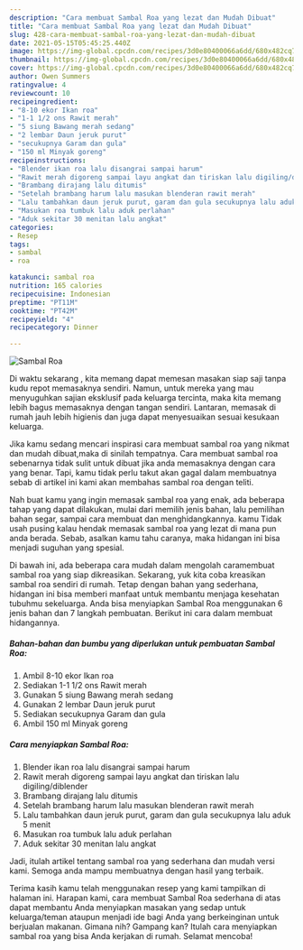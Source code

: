 ```yaml
---
description: "Cara membuat Sambal Roa yang lezat dan Mudah Dibuat"
title: "Cara membuat Sambal Roa yang lezat dan Mudah Dibuat"
slug: 428-cara-membuat-sambal-roa-yang-lezat-dan-mudah-dibuat
date: 2021-05-15T05:45:25.440Z
image: https://img-global.cpcdn.com/recipes/3d0e80400066a6dd/680x482cq70/sambal-roa-foto-resep-utama.jpg
thumbnail: https://img-global.cpcdn.com/recipes/3d0e80400066a6dd/680x482cq70/sambal-roa-foto-resep-utama.jpg
cover: https://img-global.cpcdn.com/recipes/3d0e80400066a6dd/680x482cq70/sambal-roa-foto-resep-utama.jpg
author: Owen Summers
ratingvalue: 4
reviewcount: 10
recipeingredient:
- "8-10 ekor Ikan roa"
- "1-1 1/2 ons Rawit merah"
- "5 siung Bawang merah sedang"
- "2 lembar Daun jeruk purut"
- "secukupnya Garam dan gula"
- "150 ml Minyak goreng"
recipeinstructions:
- "Blender ikan roa lalu disangrai sampai harum"
- "Rawit merah digoreng sampai layu angkat dan tiriskan lalu digiling/diblender"
- "Brambang dirajang lalu ditumis"
- "Setelah brambang harum lalu masukan blenderan rawit merah"
- "Lalu tambahkan daun jeruk purut, garam dan gula secukupnya lalu aduk 5 menit"
- "Masukan roa tumbuk lalu aduk perlahan"
- "Aduk sekitar 30 menitan lalu angkat"
categories:
- Resep
tags:
- sambal
- roa

katakunci: sambal roa 
nutrition: 165 calories
recipecuisine: Indonesian
preptime: "PT11M"
cooktime: "PT42M"
recipeyield: "4"
recipecategory: Dinner

---
```



![Sambal Roa](https://img-global.cpcdn.com/recipes/3d0e80400066a6dd/680x482cq70/sambal-roa-foto-resep-utama.jpg)

Di waktu  sekarang , kita memang dapat memesan masakan siap saji tanpa kudu repot memasaknya sendiri. Namun, untuk mereka yang mau menyuguhkan sajian eksklusif pada keluarga tercinta, maka kita memang lebih bagus memasaknya dengan tangan sendiri. Lantaran, memasak di rumah jauh lebih higienis dan juga dapat menyesuaikan sesuai kesukaan keluarga.

Jika kamu sedang mencari inspirasi cara membuat sambal roa yang nikmat dan mudah dibuat,maka di sinilah tempatnya. Cara membuat sambal roa  sebenarnya tidak sulit untuk dibuat jika anda memasaknya dengan cara yang benar. Tapi, kamu tidak perlu takut akan gagal dalam membuatnya 
sebab di artikel ini kami akan membahas sambal roa dengan teliti.  



Nah buat kamu yang ingin memasak sambal roa yang enak, ada beberapa tahap yang dapat dilakukan, mulai dari memilih jenis bahan, lalu pemilihan bahan segar, sampai cara membuat dan menghidangkannya. kamu Tidak usah pusing kalau hendak memasak sambal roa yang lezat di mana pun anda berada. Sebab, asalkan kamu  tahu caranya, maka hidangan ini bisa menjadi suguhan yang spesial.

Di bawah ini, ada beberapa cara mudah dalam mengolah caramembuat sambal roa yang siap dikreasikan. Sekarang, yuk kita coba kreasikan sambal roa sendiri di rumah. Tetap dengan bahan yang sederhana, hidangan ini bisa memberi manfaat untuk membantu menjaga kesehatan tubuhmu sekeluarga. Anda bisa menyiapkan Sambal Roa menggunakan 6 jenis bahan dan 7 langkah pembuatan. Berikut ini cara dalam membuat hidangannya.

<!--inarticleads1-->

##### Bahan-bahan dan bumbu yang diperlukan untuk pembuatan Sambal Roa:

1. Ambil 8-10 ekor Ikan roa
1. Sediakan 1-1 1/2 ons Rawit merah
1. Gunakan 5 siung Bawang merah sedang
1. Gunakan 2 lembar Daun jeruk purut
1. Sediakan secukupnya Garam dan gula
1. Ambil 150 ml Minyak goreng




<!--inarticleads2-->

##### Cara menyiapkan Sambal Roa:

1. Blender ikan roa lalu disangrai sampai harum
1. Rawit merah digoreng sampai layu angkat dan tiriskan lalu digiling/diblender
1. Brambang dirajang lalu ditumis
1. Setelah brambang harum lalu masukan blenderan rawit merah
1. Lalu tambahkan daun jeruk purut, garam dan gula secukupnya lalu aduk 5 menit
1. Masukan roa tumbuk lalu aduk perlahan
1. Aduk sekitar 30 menitan lalu angkat




Jadi, itulah artikel tentang  sambal roa  yang sederhana dan mudah versi kami. Semoga anda mampu membuatnya dengan hasil yang terbaik. 

Terima kasih kamu telah menggunakan resep yang kami tampilkan di halaman ini. Harapan kami, cara membuat  Sambal Roa sederhana di atas dapat membantu Anda menyiapkan masakan yang sedap untuk keluarga/teman ataupun menjadi ide bagi Anda yang berkeinginan untuk berjualan makanan. Gimana nih? Gampang kan? Itulah cara menyiapkan sambal roa yang bisa Anda kerjakan di rumah. Selamat mencoba!

